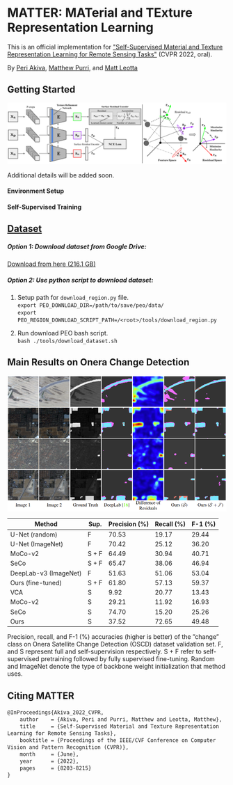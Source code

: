 # MATTER: MATerial and TExture Representation Learning
This is an official implementation for ["Self-Supervised Material and Texture Representation Learning for Remote Sensing Tasks"](https://arxiv.org/pdf/2112.01715.pdf) (CVPR 2022, oral).

By [Peri Akiva](https://www.periakiva.com), [Matthew Purri](https://github.com/matthewpurri), and [Matt Leotta](https://www.kitware.com/matt-leotta/)

## Getting Started

![teaser](figures/overall.png)

Additional details will be added soon.
#### Environment Setup

#### Self-Supervised Training


## [Dataset](https://github.com/periakiva/MATTER/blob/main/docs/dataset_genetation.md)

##### Option 1: Download dataset from Google Drive:
[Download from here (216.1 GB)](https://drive.google.com/drive/folders/13cRnevIdM2ogBnvxg6VdkyL4GJ1yZkGm?usp=sharing)

##### Option 2: Use python script to download dataset: 

1. Setup path for `download_region.py` file.  
`export PEO_DOWNLOAD_DIR=/path/to/save/peo/data/`  
`export PEO_REGION_DOWNLOAD_SCRIPT_PATH=/<root>/tools/download_region.py`

2. Run download PEO bash script.  
`bash ./tools/download_dataset.sh`


## Main Results on Onera Change Detection

![Onera Qualitative Figure - from paper](figures/onera_qual_fig.png)

| **Method**            | **Sup.** | **Precision (%)** | **Recall (%)** | **F-1 (%)** |
|-----------------------|----------|-------------------|----------------|-------------|
| U-Net (random)        |     F    |       70.53       |      19.17     |    29.44    |
| U-Net (ImageNet)      |     F    |      70.42        |      25.12     |    36.20    |
| MoCo-v2               |   S + F  |       64.49       |      30.94     |    40.71    |
| SeCo                  |   S + F  |       65.47       |      38.06     |    46.94    |
| DeepLab-v3 (ImageNet) |     F    |       51.63       |      51.06     |    53.04    |
| Ours (fine-tuned)     |   S + F  |       61.80       |      57.13     |    59.37    |
| VCA                   |     S    |        9.92       |      20.77     |    13.43    |
| MoCo-v2               |     S    |       29.21       |      11.92     |    16.93    |
| SeCo                  |     S    |       74.70       |      15.20     |    25.26    |
| Ours                  |     S    |       37.52       |      72.65     |    49.48    |


Precision, recall, and F-1 (%) accuracies (higher is better) of the ”change” class on Onera Satellite Change Detection (OSCD) dataset validation set. F, and S represent full and self-supervision respectively. S + F refer to self-supervised pretraining followed by fully supervised fine-tuning. Random and ImageNet denote the type of backbone weight initialization that method uses.

## Citing MATTER
```
@InProceedings{Akiva_2022_CVPR,
    author    = {Akiva, Peri and Purri, Matthew and Leotta, Matthew},
    title     = {Self-Supervised Material and Texture Representation Learning for Remote Sensing Tasks},
    booktitle = {Proceedings of the IEEE/CVF Conference on Computer Vision and Pattern Recognition (CVPR)},
    month     = {June},
    year      = {2022},
    pages     = {8203-8215}
}
```
